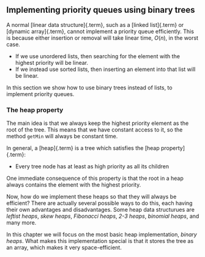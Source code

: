
## Implementing priority queues using binary trees

A normal [linear data structure]{.term}, such as a [linked list]{.term} or [dynamic array]{.term}, cannot implement a priority queue efficiently.
This is because either insertion or removal will take linear time, $O(n)$, in the worst case.

- If we use unordered lists, then searching for the element with the highest priority will be linear.
- If we instead use sorted lists, then inserting an element into that list will be linear.

In this section we show how to use binary trees instead of lists, to implement priority queues.

### The heap property

The main idea is that we always keep the highest priority element as the root of the tree.
This means that we have constant access to it, so the method `getMin` will always be constant time.

In general, a [heap]{.term} is a tree which satisfies the [heap property]{.term}:

- Every tree node has at least as high priority as all its children

One immediate consequence of this property is that the root in a heap always contains the element with the highest priority.

Now, how do we implement these heaps so that they will always be efficient?
There are actually several possible ways to do this, each having their own advantages and disadvantages.
Some heap data structurues are *leftist heaps*, *skew heaps*, *Fibonacci heaps*, *2-3 heaps*, *binomial heaps*, and many more.

In this chapter we will focus on the most basic heap implementation, *binary heaps*.
What makes this implementation special is that it stores the tree as an array, which makes it very space-efficient.

